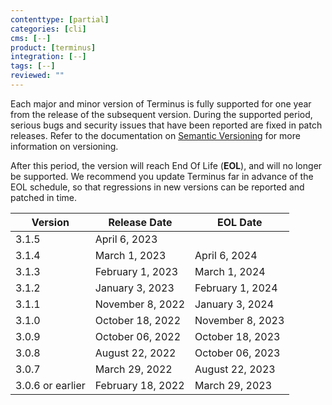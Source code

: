 ```yaml
---
contenttype: [partial]
categories: [cli]
cms: [--]
product: [terminus]
integration: [--]
tags: [--]
reviewed: ""
---
```


Each major and minor version of Terminus is fully supported for one year from the release of the subsequent version. During the supported period, serious bugs and security issues that have been reported are fixed in patch releases. Refer to the documentation on [Semantic Versioning](https://semver.org/) for more information on versioning.

After this period, the version will reach End Of Life (**EOL**), and will no longer be supported. We recommend you update Terminus far in advance of the EOL schedule, so that regressions in new versions can be reported and patched in time.

| Version           | Release Date       | EOL Date          |
| ----------------- | ------------------ | ----------------- |
| 3.1.5             | April 6, 2023      |                   |
| 3.1.4             | March 1, 2023      | April 6, 2024     |
| 3.1.3             | February 1, 2023   | March 1, 2024     |
| 3.1.2             | January 3, 2023    | February 1, 2024  |
| 3.1.1             | November 8, 2022   | January 3, 2024   |
| 3.1.0             | October 18, 2022   | November 8, 2023  |
| 3.0.9             | October 06, 2022   | October 18, 2023  |
| 3.0.8             | August 22, 2022    | October 06, 2023  |
| 3.0.7             | March 29, 2022     | August 22, 2023   |
| 3.0.6 or earlier  | February 18, 2022  | March 29, 2023    |
